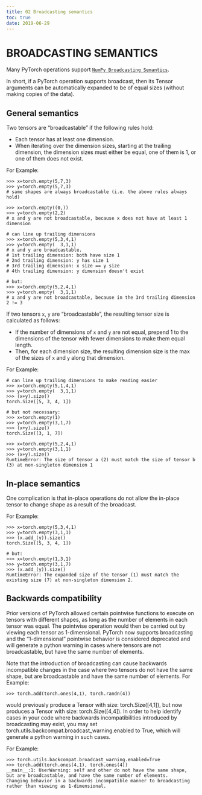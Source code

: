 ```yaml
---
title: 02 Broadcasting semantics
toc: true
date: 2019-06-29
---
```

# BROADCASTING SEMANTICS

Many PyTorch operations support [`NumPy Broadcasting Semantics`](https://docs.scipy.org/doc/numpy/user/basics.broadcasting.html#module-numpy.doc.broadcasting).

In short, if a PyTorch operation supports broadcast, then its Tensor arguments can be automatically expanded to be of equal sizes (without making copies of the data).

## General semantics

Two tensors are “broadcastable” if the following rules hold:

- Each tensor has at least one dimension.
- When iterating over the dimension sizes, starting at the trailing dimension, the dimension sizes must either be equal, one of them is 1, or one of them does not exist.

For Example:

```
>>> x=torch.empty(5,7,3)
>>> y=torch.empty(5,7,3)
# same shapes are always broadcastable (i.e. the above rules always hold)

>>> x=torch.empty((0,))
>>> y=torch.empty(2,2)
# x and y are not broadcastable, because x does not have at least 1 dimension

# can line up trailing dimensions
>>> x=torch.empty(5,3,4,1)
>>> y=torch.empty(  3,1,1)
# x and y are broadcastable.
# 1st trailing dimension: both have size 1
# 2nd trailing dimension: y has size 1
# 3rd trailing dimension: x size == y size
# 4th trailing dimension: y dimension doesn't exist

# but:
>>> x=torch.empty(5,2,4,1)
>>> y=torch.empty(  3,1,1)
# x and y are not broadcastable, because in the 3rd trailing dimension 2 != 3
```

If two tensors `x`, `y` are “broadcastable”, the resulting tensor size is calculated as follows:

- If the number of dimensions of `x` and `y` are not equal, prepend 1 to the dimensions of the tensor with fewer dimensions to make them equal length.
- Then, for each dimension size, the resulting dimension size is the max of the sizes of `x` and `y` along that dimension.

For Example:

```
# can line up trailing dimensions to make reading easier
>>> x=torch.empty(5,1,4,1)
>>> y=torch.empty(  3,1,1)
>>> (x+y).size()
torch.Size([5, 3, 4, 1])

# but not necessary:
>>> x=torch.empty(1)
>>> y=torch.empty(3,1,7)
>>> (x+y).size()
torch.Size([3, 1, 7])

>>> x=torch.empty(5,2,4,1)
>>> y=torch.empty(3,1,1)
>>> (x+y).size()
RuntimeError: The size of tensor a (2) must match the size of tensor b (3) at non-singleton dimension 1
```

## In-place semantics

One complication is that in-place operations do not allow the in-place tensor to change shape as a result of the broadcast.

For Example:

```
>>> x=torch.empty(5,3,4,1)
>>> y=torch.empty(3,1,1)
>>> (x.add_(y)).size()
torch.Size([5, 3, 4, 1])

# but:
>>> x=torch.empty(1,3,1)
>>> y=torch.empty(3,1,7)
>>> (x.add_(y)).size()
RuntimeError: The expanded size of the tensor (1) must match the existing size (7) at non-singleton dimension 2.
```

## Backwards compatibility

Prior versions of PyTorch allowed certain pointwise functions to execute on tensors with different shapes, as long as the number of elements in each tensor was equal. The pointwise operation would then be carried out by viewing each tensor as 1-dimensional. PyTorch now supports broadcasting and the “1-dimensional” pointwise behavior is considered deprecated and will generate a python warning in cases where tensors are not broadcastable, but have the same number of elements.

Note that the introduction of broadcasting can cause backwards incompatible changes in the case where two tensors do not have the same shape, but are broadcastable and have the same number of elements. For Example:

```
>>> torch.add(torch.ones(4,1), torch.randn(4))
```

would previously produce a Tensor with size: torch.Size([4,1]), but now produces a Tensor with size: torch.Size([4,4]). In order to help identify cases in your code where backwards incompatibilities introduced by broadcasting may exist, you may set torch.utils.backcompat.broadcast_warning.enabled to True, which will generate a python warning in such cases.

For Example:

```
>>> torch.utils.backcompat.broadcast_warning.enabled=True
>>> torch.add(torch.ones(4,1), torch.ones(4))
__main__:1: UserWarning: self and other do not have the same shape, but are broadcastable, and have the same number of elements.
Changing behavior in a backwards incompatible manner to broadcasting rather than viewing as 1-dimensional.
```
